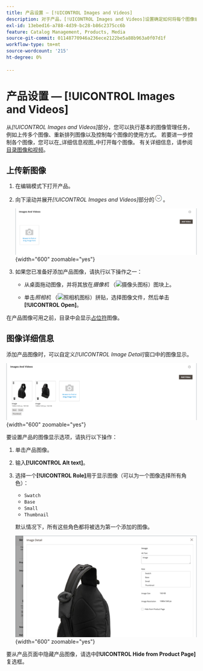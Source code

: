 ```yaml
---
title: 产品设置 — [!UICONTROL Images and Videos]
description: 对于产品，[!UICONTROL Images and Videos]设置确定如何将每个图像或视频用于产品列表。
exl-id: 13ebed16-a788-4d39-bc28-b86c2375cc6b
feature: Catalog Management, Products, Media
source-git-commit: 01148770946a236ece2122be5a88b963a0f07d1f
workflow-type: tm+mt
source-wordcount: '215'
ht-degree: 0%

---
```


# 产品设置 — [!UICONTROL Images and Videos]

从&#x200B;_[!UICONTROL Images and Videos]_&#x200B;部分，您可以执行基本的图像管理任务，例如上传多个图像、重新排列图像以及控制每个图像的使用方式。 若要进一步控制各个图像，您可以在_&#x200B;详细信息视图&#x200B;_中打开每个图像。 有关详细信息，请参阅[目录图像和视频](catalog-images-video.md)。

## 上传新图像

1. 在编辑模式下打开产品。

1. 向下滚动并展开&#x200B;_[!UICONTROL Images and Videos]_&#x200B;部分的![扩展选择器](../assets/icon-display-expand.png)。

   ![图像和视频](./assets/product-simple-images-videos.png){width="600" zoomable="yes"}

1. 如果您已准备好添加产品图像，请执行以下操作之一：

   - 从桌面拖动图像，并将其放在&#x200B;_摄像机_ （![摄像头图标](../assets/icon-camera.png)）图块上。

   - 单击&#x200B;_照相机_ （![照相机图标](../assets/icon-camera.png)）拼贴，选择图像文件，然后单击&#x200B;**[!UICONTROL Open]**。

在产品图像可用之前，目录中会显示[占位符](product-image-config.md#image-placeholders)图像。

## 图像详细信息

添加产品图像时，可以自定义&#x200B;_[!UICONTROL Image Detail]_&#x200B;窗口中的图像显示。

![产品图像](./assets/image-video.png){width="600" zoomable="yes"}

要设置产品的图像显示选项，请执行以下操作：

1. 单击产品图像。

1. 输入&#x200B;**[!UICONTROL Alt text]**。

1. 选择一个&#x200B;**[!UICONTROL Role]**&#x200B;用于显示图像（可以为一个图像选择所有角色）：

   - `Swatch`
   - `Base`
   - `Small`
   - `Thumbnail`

   默认情况下，所有这些角色都将被选为第一个添加的图像。

   ![映像详细信息](./assets/product-image-details.png){width="600" zoomable="yes"}

要从产品页面中隐藏产品图像，请选中&#x200B;**[!UICONTROL Hide from Product Page]**&#x200B;复选框。
